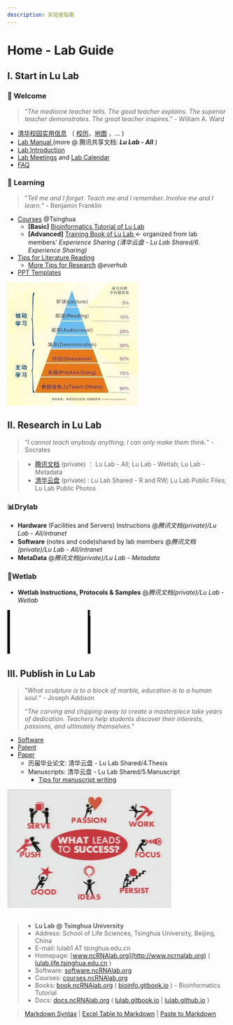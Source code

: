 ```yaml
---
description: 实验室指南
---
```


# Home - Lab Guide

## I. Start in Lu Lab

### 🎉 Welcome <a href="#welcome" id="welcome"></a>

> “_The mediocre teacher tells. The good teacher explains. The superior teacher demonstrates. The great teacher inspires._”  - William A. Ward

* [清华校园实用信息](https://www.tsinghua.edu.cn/zjqh/syxx.htm) （ [校历](https://www.tsinghua.edu.cn/zjqh/syxx/qhxl.htm)，[地图](https://www.tsinghua.edu.cn/zjqh/xyfg/xydt.htm) ，... )
* [Lab Manual ](https://cloud.tsinghua.edu.cn/f/de47757731fe498da215/) (more @ 腾讯共享文档: _**Lu Lab - All** )_
* [Lab Introduction](https://cloud.tsinghua.edu.cn/f/04a0915c832a40c38f74/)
* [Lab Meetings](meeting.md) and [Lab Calendar](cal.md)
* [FAQ](faq.md)

### 📖 Learning <a href="#learning" id="learning"></a>

> "_Tell me and I forget. Teach me and I remember. Involve me and I learn._"  - Benjamin Franklin

* [Courses](https://www.ncrnalab.org/courses) @Tsinghua
  * **\[Basic]** [Bioinformatics Tutorial of Lu Lab](https://lulab2.gitbook.io)
  * **\[Advanced]** [Training Book of Lu Lab ](https://lulab1.gitbook.io/training/)<- organized from lab members' _Experience Sharing (_清华云盘 - Lu Lab Shared/6. Experience Sharing_)_
* [Tips for Literature Reading](literature-reading/reading.md)
  * [More Tips for Research](https://www.yinxiang.com/everhub/personal/336255) @_everhub_ &#x20;
* [PPT Templates](https://cloud.tsinghua.edu.cn/d/54e8815e603f4cccb951/)

![](.gitbook/assets/learning.jpg)

## II. Research in Lu Lab

> “_I cannot teach anybody anything; I can only make them think._" - Socrates

> * [腾讯文档](https://docs.qq.com) (private)  ： Lu Lab - All; Lu Lab - Wetlab; Lu Lab - Metadata
> * [清华云盘](https://cloud.tsinghua.edu.cn) (private) : Lu Lab Shared - R and RW; Lu Lab Public Files; Lu Lab Public Photos

### 📊Drylab

* **Hardware** (Facilities and Servers) Instructions @_腾讯文档(private)/Lu Lab - All/intranet_
* **Software** (notes and code)shared by lab members @_腾讯文档(private)/Lu Lab - All/intranet_
* **MetaData** @_腾讯文档(private)/Lu Lab - Metadata_

### 🧪Wetlab

* **Wetlab Instructions, Protocols & Samples** @_腾讯文档(private)/Lu Lab - Wetlab_

![](.gitbook/assets/science.gif)

## III. Publish in Lu Lab

> "_What sculpture is to a block of marble, education is to a human soul._"  - Joseph Addison
>
> “_The carving and chipping away to create a masterpiece take years of dedication. Teachers help students discover their interests, passions, and ultimately themselves._”

* [Software](http://www.ncrnalab.org/software)
* [Patent](https://www.ncrnalab.org/open/#%E7%9B%B8%E5%85%B3%E4%B8%93%E5%88%A9)
* [Paper](https://www.ncrnalab.org/publications/)
  * 历届毕业论文: 清华云盘 - Lu Lab Shared/4.Thesis
  * Manuscripts: 清华云盘 - Lu Lab Shared/5.Manuscript
    * [Tips for manuscript writing](paper-writing/writing.md)

![](.gitbook/assets/success.png)

##

> * **Lu Lab @ Tsinghua University**
> * Address:   School of Life Sciences, Tsinghua University, Beijing, China
> * E-mail:    lulab1 AT tsinghua.edu.cn
> * Homepage:   [www.ncRNAlab.org](http://www.ncrnalab.org)  ( [lulab.life.tsinghua.edu.cn](http://lulab.life.tsinghua.edu.cn) )
> * Software:  [software.ncRNAlab.org](http://software.ncrnalab.org)
> * Courses:  [courses.ncRNAlab.org](http://www.ncrnalab.org/courses)
> * Books: [book.ncRNAlab.org](https://book.ncrnalab.org) ( [bioinfo.gitbook.io](https://bioinfo.gitbook.io) ) - Bioinformatics Tutorial
> * Docs: [docs.ncRNAlab.org](https://docs.ncrnalab.org)  ( [lulab.gitbook.io](http://lulab.gitbook.io)  |  [lulab.github.io](http://lulab.github.io) )



> [Markdown Syntax](https://github.com/adam-p/markdown-here/wiki/Markdown-Cheatsheet) | [Excel Table to Markdown](https://www.tablesgenerator.com/markdown\_tables) | [Paste to Markdown](https://euangoddard.github.io/clipboard2markdown/)
